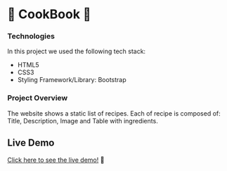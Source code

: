 # 🍔 CookBook 🍟

### Technologies
In this project we used the following tech stack:
- HTML5
- CSS3
- Styling Framework/Library: Bootstrap

### Project Overview
The website shows a static list of recipes. 
Each of recipe is composed of: Title, Description, Image and Table with ingredients.

## Live Demo

[Click here to see the live demo!](https://netlify.app/) 🍳

